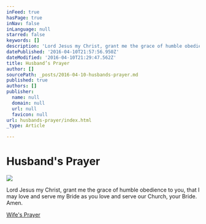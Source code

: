 ```yaml
---
inFeed: true
hasPage: true
inNav: false
inLanguage: null
starred: false
keywords: []
description: 'Lord Jesus my Christ, grant me the grace of humble obedience to you, that I may love and serve my Bride as you love and serve our Church, your Bride. Amen.'
datePublished: '2016-04-10T21:57:56.950Z'
dateModified: '2016-04-10T21:29:47.562Z'
title: Husband’s Prayer
author: []
sourcePath: _posts/2016-04-10-husbands-prayer.md
published: true
authors: []
publisher:
  name: null
  domain: null
  url: null
  favicon: null
url: husbands-prayer/index.html
_type: Article

---
```

# Husband's Prayer
![](https://the-grid-user-content.s3-us-west-2.amazonaws.com/766661c0-3ff6-4fcc-a3de-0c38ab1c2000.jpg)

Lord Jesus my Christ, grant me the grace of humble obedience to you, that I may love and serve my Bride as you love and serve our Church, your Bride. Amen.

[Wife's Prayer][0]

[0]: http://ourholyconception.org/wifes-prayer/